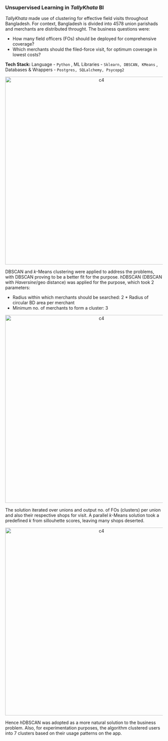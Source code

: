 ### Unsupervised Learning in *TallyKhata* BI

*TallyKhata* made use of clustering for effective field visits throughout Bangladesh. For context, Bangladesh is divided into 4578 union parishads and merchants are distributed throught. The business questions were:
- How many field officers (FOs) should be deployed for comprehensive coverage?
- Which merchants should the filed-force visit, for optimum coverage in lowest costs?

**Tech Stack:** Language - `Python` , ML Libraries - `Sklearn, DBSCAN, KMeans` , Databases & Wrappers - `Postgres, SQLalchemy, Psycopg2`

<p align="center"><img width="600" alt="c4" src="https://github.com/shithi30/Clusters_for_Field_Visit/assets/43873081/4d9cc36d-eaf3-4d7e-a67d-96f96413363d"></p>

DBSCAN and *k*-Means clustering were applied to address the problems, with DBSCAN proving to be a better fit for the purpose. *h*DBSCAN (DBSCAN with *Haversine*/geo distance) was applied for the purpose, which took 2 parameters:
- Radius within which merchants should be searched: 2 * Radius of circular BD area per merchant
- Minimum no. of merchants to form a cluster: 3

<p align="center"><img width="600" alt="c4" src="https://github.com/shithi30/Clusters_for_Field_Visit/assets/43873081/3d6f1093-bb9f-4f0f-8899-a594d8f6f672"></p>

The solution iterated over unions and output no. of FOs (clusters) per union and also their respective shops for visit. A parallel *k*-Means solution took a predefined *k* from sillouhette scores, leaving many shops deserted. 

<p align="center"><img width="600" alt="c4" src="https://github.com/shithi30/Clusters_for_Field_Visit/assets/43873081/877cb376-f9af-4578-ab17-9711565734ee"></p>

Hence *h*DBSCAN was adopted as a more natural solution to the business problem. Also, for experimentation purposes, the algorithm clustered users into 7 clusters based on their usage patterns on the app. 
